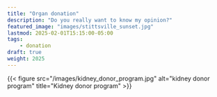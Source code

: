 ```yaml
---
title: "Organ donation"
description: "Do you really want to know my opinion?"
featured_image: "images/stittsville_sunset.jpg"
lastmod: 2025-02-01T15:15:00-05:00
tags:
    - donation
draft: true
weight: 2025
---
```


{{< figure src="/images/kidney_donor_program.jpg" alt="kidney donor program" title="Kidney donor program" >}}
